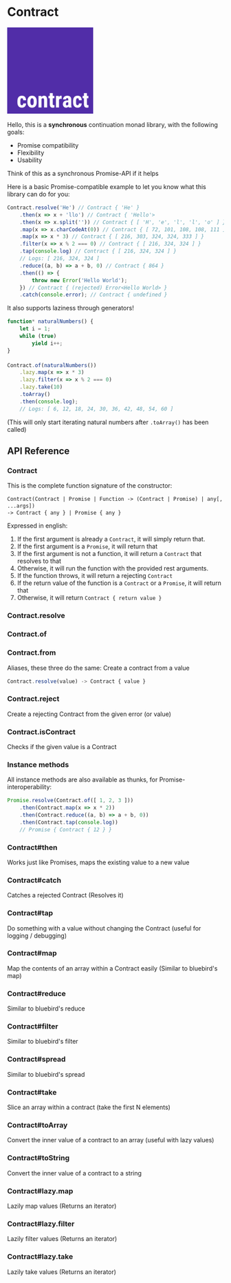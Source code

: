 # Contract

<img src="assets/contract.png" alt="Logo" style="width: 200px" />

Hello, this is a **synchronous** continuation monad library, with the following goals:

* Promise compatibility
* Flexibility
* Usability

Think of this as a synchronous Promise-API if it helps

Here is a basic Promise-compatible example to let you know what this library can do for you:

```js
Contract.resolve('He') // Contract { 'He' }
	.then(x => x + 'llo') // Contract { 'Hello'>
	.then(x => x.split('')) // Contract { [ 'H', 'e', 'l', 'l', 'o' ] }
	.map(x => x.charCodeAt(0)) // Contract { [ 72, 101, 108, 108, 111 ] }
	.map(x => x * 3) // Contract { [ 216, 303, 324, 324, 333 ] }
	.filter(x => x % 2 === 0) // Contract { [ 216, 324, 324 ] }
	.tap(console.log) // Contract { [ 216, 324, 324 ] }
	// Logs: [ 216, 324, 324 ]
	.reduce((a, b) => a + b, 0) // Contract { 864 }
	.then(() => {
		throw new Error('Hello World');
	}) // Contract { (rejected) Error<Hello World> }
	.catch(console.error); // Contract { undefined }
```

It also supports laziness through generators!

```js
function* naturalNumbers() {
	let i = 1;
	while (true)
		yield i++;
}

Contract.of(naturalNumbers())
	.lazy.map(x => x * 3)
	.lazy.filter(x => x % 2 === 0)
	.lazy.take(10)
	.toArray()
	.then(console.log);
	// Logs: [ 6, 12, 18, 24, 30, 36, 42, 48, 54, 60 ]
```

(This will only start iterating natural numbers after `.toArray()` has been called)

## API Reference

### Contract

This is the complete function signature of the constructor:

```
Contract(Contract | Promise | Function -> (Contract | Promise) | any[, ...args])
-> Contract { any } | Promise { any }
```

Expressed in english:

1. If the first argument is already a `Contract`, it will simply return that.
1. If the first argument is a `Promise`, it will return that
1. If the first argument is not a function, it will return a `Contract` that resolves to that
1. Otherwise, it will run the function with the provided rest arguments.
1. If the function throws, it will return a rejecting `Contract`
1. If the return value of the function is a `Contract` or a `Promise`, it will return that
1. Otherwise, it will return `Contract { return value }`

### Contract.resolve

### Contract.of

### Contract.from

Aliases, these three do the same: Create a contract from a value

```js
Contract.resolve(value) -> Contract { value }
```

### Contract.reject

Create a rejecting Contract from the given error (or value)

### Contract.isContract

Checks if the given value is a Contract

### Instance methods

All instance methods are also available as thunks, for Promise-interoperability:

```js
Promise.resolve(Contract.of([ 1, 2, 3 ]))
	.then(Contract.map(x => x * 2))
	.then(Contract.reduce((a, b) => a + b, 0))
	.then(Contract.tap(console.log))
	// Promise { Contract { 12 } }
```

### Contract#then

Works just like Promises, maps the existing value to a new value

### Contract#catch

Catches a rejected Contract (Resolves it)

### Contract#tap

Do something with a value without changing the Contract (useful for logging / debugging)

### Contract#map

Map the contents of an array within a Contract easily (Similar to bluebird's map)

### Contract#reduce

Similar to bluebird's reduce

### Contract#filter

Similar to bluebird's filter

### Contract#spread

Similar to bluebird's spread

### Contract#take

Slice an array within a contract (take the first N elements)

### Contract#toArray

Convert the inner value of a contract to an array (useful with lazy values)

### Contract#toString

Convert the inner value of a contract to a string

### Contract#lazy.map

Lazily map values (Returns an iterator)

### Contract#lazy.filter

Lazily filter values (Returns an iterator)

### Contract#lazy.take

Lazily take values (Returns an iterator)
